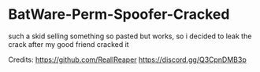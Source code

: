 # BatWare-Perm-Spoofer-Cracked
such a skid selling something so pasted but works, so i decided to leak the crack after my good friend cracked it


Credits: https://github.com/ReallReaper https://discord.gg/Q3CpnDMB3p
